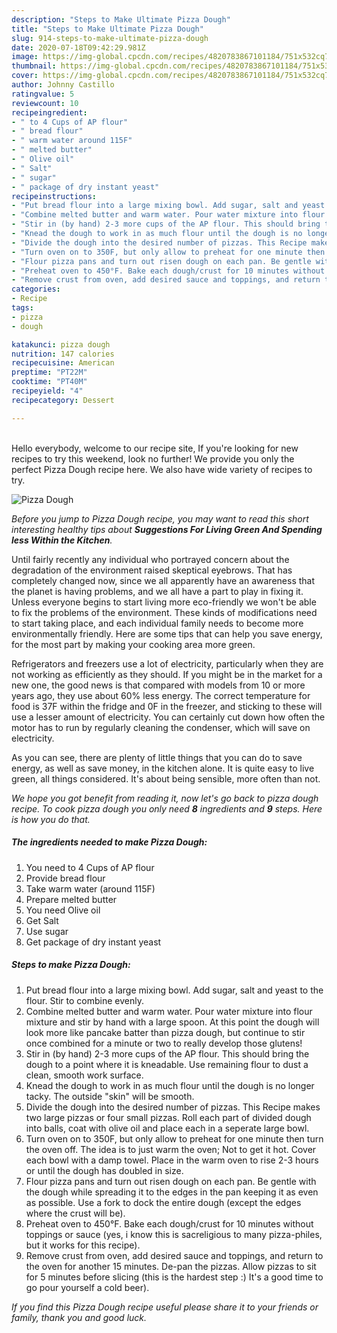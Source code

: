 ```yaml
---
description: "Steps to Make Ultimate Pizza Dough"
title: "Steps to Make Ultimate Pizza Dough"
slug: 914-steps-to-make-ultimate-pizza-dough
date: 2020-07-18T09:42:29.981Z
image: https://img-global.cpcdn.com/recipes/4820783867101184/751x532cq70/pizza-dough-recipe-main-photo.jpg
thumbnail: https://img-global.cpcdn.com/recipes/4820783867101184/751x532cq70/pizza-dough-recipe-main-photo.jpg
cover: https://img-global.cpcdn.com/recipes/4820783867101184/751x532cq70/pizza-dough-recipe-main-photo.jpg
author: Johnny Castillo
ratingvalue: 5
reviewcount: 10
recipeingredient:
- " to 4 Cups of AP flour"
- " bread flour"
- " warm water around 115F"
- " melted butter"
- " Olive oil"
- " Salt"
- " sugar"
- " package of dry instant yeast"
recipeinstructions:
- "Put bread flour into a large mixing bowl. Add sugar, salt and yeast to the flour. Stir to combine evenly."
- "Combine melted butter and warm water. Pour water mixture into flour mixture and stir by hand with a large spoon. At this point the dough will look more like pancake batter than pizza dough, but continue to stir once combined for a minute or two to really develop those glutens!"
- "Stir in (by hand) 2-3 more cups of the AP flour. This should bring the dough to a point where it is kneadable. Use remaining flour to dust a clean, smooth work surface."
- "Knead the dough to work in as much flour until the dough is no longer tacky. The outside &#34;skin&#34; will be smooth."
- "Divide the dough into the desired number of pizzas. This Recipe makes two large pizzas or four small pizzas. Roll each part of divided dough into balls, coat with olive oil and place each in a seperate large bowl."
- "Turn oven on to 350F, but only allow to preheat for one minute then turn the oven off. The idea is to just warm the oven; Not to get it hot. Cover each bowl with a damp towel. Place in the warm oven to rise 2-3 hours or until the dough has doubled in size."
- "Flour pizza pans and turn out risen dough on each pan. Be gentle with the dough while spreading it to the edges in the pan keeping it as even as possible. Use a fork to dock the entire dough (except the edges where the crust will be)."
- "Preheat oven to 450°F. Bake each dough/crust for 10 minutes without toppings or sauce (yes, i know this is sacreligious to many pizza-philes, but it works for this recipe)."
- "Remove crust from oven, add desired sauce and toppings, and return to the oven for another 15 minutes. De-pan the pizzas. Allow pizzas to sit for 5 minutes before slicing (this is the hardest step :) It&#39;s a good time to go pour yourself a cold beer)."
categories:
- Recipe
tags:
- pizza
- dough

katakunci: pizza dough 
nutrition: 147 calories
recipecuisine: American
preptime: "PT22M"
cooktime: "PT40M"
recipeyield: "4"
recipecategory: Dessert

---
```

<br>
Hello everybody, welcome to our recipe site, If you're looking for new recipes to try this weekend, look no further! We provide you only the perfect Pizza Dough recipe here. We also have wide variety of recipes to try.
<br>


![Pizza Dough](https://img-global.cpcdn.com/recipes/4820783867101184/751x532cq70/pizza-dough-recipe-main-photo.jpg)

<i>Before you jump to Pizza Dough recipe, you may want to read this short interesting healthy tips about 
<strong>Suggestions For Living Green And Spending less Within the Kitchen</strong>.</i>
</br>

Until fairly recently any individual who portrayed concern about the degradation of the environment raised skeptical eyebrows. That has completely changed now, since we all apparently have an awareness that the planet is having problems, and we all have a part to play in fixing it. Unless everyone begins to start living more eco-friendly we won't be able to fix the problems of the environment. These kinds of modifications need to start taking place, and each individual family needs to become more environmentally friendly. Here are some tips that can help you save energy, for the most part by making your cooking area more green.

Refrigerators and freezers use a lot of electricity, particularly when they are not working as efficiently as they should. If you might be in the market for a new one, the good news is that compared with models from 10 or more years ago, they use about 60% less energy. The correct temperature for food is 37F within the fridge and 0F in the freezer, and sticking to these will use a lesser amount of electricity. You can certainly cut down how often the motor has to run by regularly cleaning the condenser, which will save on electricity.

As you can see, there are plenty of little things that you can do to save energy, as well as save money, in the kitchen alone. It is quite easy to live green, all things considered. It's about being sensible, more often than not.


<i>We hope you got benefit from reading it, now let's go back to pizza dough recipe. To cook pizza dough you only need <strong>8</strong> ingredients and <strong>9</strong> steps. Here is how you do that.
</i>

##### The ingredients needed to make Pizza Dough:

1. You need  to 4 Cups of AP flour
1. Provide  bread flour
1. Take  warm water (around 115F)
1. Prepare  melted butter
1. You need  Olive oil
1. Get  Salt
1. Use  sugar
1. Get  package of dry instant yeast


##### Steps to make Pizza Dough:

1. Put bread flour into a large mixing bowl. Add sugar, salt and yeast to the flour. Stir to combine evenly.
1. Combine melted butter and warm water. Pour water mixture into flour mixture and stir by hand with a large spoon. At this point the dough will look more like pancake batter than pizza dough, but continue to stir once combined for a minute or two to really develop those glutens!
1. Stir in (by hand) 2-3 more cups of the AP flour. This should bring the dough to a point where it is kneadable. Use remaining flour to dust a clean, smooth work surface.
1. Knead the dough to work in as much flour until the dough is no longer tacky. The outside &#34;skin&#34; will be smooth.
1. Divide the dough into the desired number of pizzas. This Recipe makes two large pizzas or four small pizzas. Roll each part of divided dough into balls, coat with olive oil and place each in a seperate large bowl.
1. Turn oven on to 350F, but only allow to preheat for one minute then turn the oven off. The idea is to just warm the oven; Not to get it hot. Cover each bowl with a damp towel. Place in the warm oven to rise 2-3 hours or until the dough has doubled in size.
1. Flour pizza pans and turn out risen dough on each pan. Be gentle with the dough while spreading it to the edges in the pan keeping it as even as possible. Use a fork to dock the entire dough (except the edges where the crust will be).
1. Preheat oven to 450°F. Bake each dough/crust for 10 minutes without toppings or sauce (yes, i know this is sacreligious to many pizza-philes, but it works for this recipe).
1. Remove crust from oven, add desired sauce and toppings, and return to the oven for another 15 minutes. De-pan the pizzas. Allow pizzas to sit for 5 minutes before slicing (this is the hardest step :) It&#39;s a good time to go pour yourself a cold beer).


<i>If you find this Pizza Dough recipe useful please share it to your friends or family, thank you and good luck.</i>
